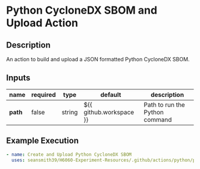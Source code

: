 # Python CycloneDX SBOM and Upload Action

## Description

An action to build and upload a JSON formatted Python CycloneDX SBOM.

## Inputs

| name     | required | type   | default                 | description                    |
|----------| -------- | ------ |-------------------------| ------------------------------ |
| **path** | false    | string | ${{ github.workspace }} | Path to run the Python command |

## Example Execution

```yaml
- name: Create and Upload Python CycloneDX SBOM
  uses: seansmith39/H6060-Experiment-Resources/.github/actions/python/python-sbom
```

